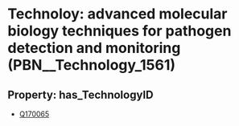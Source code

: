 # Technoloy: __advanced molecular biology techniques for pathogen detection and monitoring__ (PBN__Technology_1561)

## Property: has_TechnologyID

* [Q170065](Q170065)

